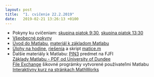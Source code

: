 ```yaml
---
layout: post
title:  "1. cvičenie 22.2.2019"
date:   2019-02-21 13:26:13 +0100
---
```


- Pokyny ku cvičeniam: [skupina piatok 9:30](http://maslarova.github.io/cvicenie1/pokyny1.pdf), [skupina piatok 13:30](http://maslarova.github.io/cvicenie1/pokyny2.pdf)
- [Všeobecné pokyny](http://www-troja.fjfi.cvut.cz/~limpouch/numet/NMECvic.pdf)
- [Úvod do Matlabu](http://maslarova.github.io/cvicenie1/matlab_info.pdf), [materiál k základom Matlabu](http://labe.felk.cvut.cz/~posik/y33aui/uvod-do-matlabu/)
- [Úlohy na hodine](http://maslarova.github.io/cvicenie1/priklady.pdf), [riešenia](http://maslarova.github.io/cvicenie1/cvicenie1.m) a skript [matice.m](http://maslarova.github.io/cvicenie1/matice.m)
- Ďalšie materiály k Matlabu: [PIN3](http://www-troja.fjfi.cvut.cz/~sinor/edu/pin3/) predmet na FJFI<br /> 
[Základy Matlabu - PDF od University of Dundee](http://www.maths.dundee.ac.uk/software/MatlabNotes.pdf) <br />
[File Exchange](https://www.mathworks.com/matlabcentral/fileexchange) šikovné prográmky vytvorené používateľmi Matlabu <br />
[Interaktívny kurz na stránkach MathWorks](https://matlabacademy.mathworks.com/)
